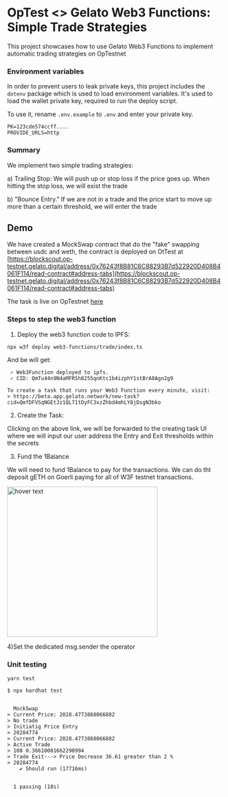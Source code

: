 # OpTest <> Gelato Web3 Functions: Simple Trade Strategies
This project showcases how to use Gelato Web3 Functions to implement automatic trading strategies on OpTestnet

### Environment variables

In order to prevent users to leak private keys, this project includes the `dotenv` package which is used to load environment variables. It's used to load the wallet private key, required to run the deploy script.

To use it, rename `.env.example` to `.env` and enter your private key.

```
PK=123cde574ccff....
PROVIDE_URLS=http
```


### Summary

 We implement two simple trading strategies:

a) Trailing Stop:
   We will push up or stop loss if the price goes up.
   When hitting the stop loss, we will exist the trade

b) "Bounce Entry." 
   If we are not in a trade and the price start to move up more than a certain threshold, we will enter the trade



## Demo

We have created a MockSwap contract that do the "fake" swapping between usdc and weth, the contract is deployed on OtTest at [https://blockscout.op-testnet.gelato.digital/address/0x76243f8B81C6C88293B7d522920D408B4061F114/read-contract#address-tabs](https://blockscout.op-testnet.gelato.digital/address/0x76243f8B81C6C88293B7d522920D408B4061F114/read-contract#address-tabs)


The task is live on OpTestnet [here](https://beta.app.gelato.network/functions/task/0xeea10c1fc28af78caa9c349d63db89dc7b2dacca0239f94dbd225963766a689f:42069)


### Steps to step the web3 function

1) Deploy the web3 function code to IPFS:

```
npx w3f deploy web3-functions/trade/index.ts
```
And be will get:
```
 ✓ Web3Function deployed to ipfs.
 ✓ CID: QmTu44n9N4aMFRSh8255qnKtc1b4izphY1stBrA8Agn2g9

To create a task that runs your Web3 Function every minute, visit:
> https://beta.app.gelato.network/new-task?cid=QmfDFVSqNGEtJz1QL71tDyFC3xzZhbd4mhLY8jDsgN3bko
```

2) Create the Task:

Clicking on the above link, we will be forwarded to the creating task UI where we will input our user address the Entry and Exit thresholds within the secrets


3) Fund the 1Balance

We will need to fund 1Balance to pay for the transactions. We can do tht deposit gETH on Goerli paying for all of W3F testnet transactions.

<p align="left">
  <img src="https://github.com/gelatodigital/enzyme-poc/blob/master/images/balance.png?raw=true" width="350" title="hover text">
</p>


4)Set the dedicated msg.sender the operator

### Unit testing


```
yarn test
```

```
$ npx hardhat test


  MockSwap
> Current Price: 2028.4773868066882
> No trade
> Initiatig Price Entry
> 20284774
> Current Price: 2028.4773868066882
> Active Trade
> 108 0.36610081662290994
> Trade Exit---> Price Decrease 36.61 greater than 2 %
> 20284774
    ✔ Should run (17716ms)


  1 passing (18s)
```